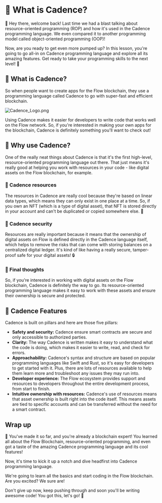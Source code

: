 # 👀 What is Cadence?

👋 Hey there, welcome back! Last time we had a blast talking about resource-oriented programming (ROP) and how it's used in the Cadence programming language. We even compared it to another programming model called object-oriented programming (OOP)!

Now, are you ready to get even more pumped up? In this lesson, you're going to go all-in on Cadence programming language and explore all its amazing features. Get ready to take your programming skills to the next level! 💪

## **👀 What is Cadence?**

So when people want to create apps for the Flow blockchain, they use a programming language called Cadence to go with super-fast and efficient blockchain.

![Cadence_Logo.png](%F0%9F%91%80%20What%20is%20Cadence%20ccc004db78e74b49b88b94453994a275/Cadence_Logo.png)

Using Cadence makes it easier for developers to write code that works well on the Flow network. So, if you're interested in making your own apps for the blockchain, Cadence is definitely something you'll want to check out!

## **👀 Why use Cadence?**

One of the really neat things about Cadence is that it's the first high-level, resource-oriented programming language out there. That just means it's really good at helping you work with resources in your code - like digital assets on the Flow blockchain, for example.

### **👀 Cadence resources**

The resources in Cadence are really cool because they're based on linear data types, which means they can only exist in one place at a time. So, if you own an NFT (which is a type of digital asset), that NFT is stored directly in your account and can't be duplicated or copied somewhere else. 🚫

### **👀 Cadence security**

Resources are really important because it means that the ownership of digital assets on Flow is defined directly in the Cadence language itself, which helps to remove the risks that can come with storing balances on a centralized digital ledger. It's kind of like having a really secure, tamper-proof safe for your digital assets! 🔒

### **👀 Final thoughts**

So, if you're interested in working with digital assets on the Flow blockchain, Cadence is definitely the way to go. Its resource-oriented programming language makes it easy to work with these assets and ensure their ownership is secure and protected.

## **👀 Cadence Features**

Cadence is built on pillars and here are those five pillars:

- **Safety and security:** Cadence ensure smart contracts are secure and only accessible to authorized parties.
- **Clarity:** The way Cadence is written makes it easy to understand what the code is doing, which makes it easier to write, read, and check for errors.
- **Approachability:** Cadence's syntax and structure are based on popular programming languages like Swift and Rust, so it's easy for developers to get started with it. Plus, there are lots of resources available to help them learn more and troubleshoot any issues they may run into.
- **Developer experience:** The Flow ecosystem provides support and resources to developers throughout the entire development process, from start to finish.
- **Intuitive ownership with resources:** Cadence's use of resources means that asset ownership is built right into the code itself. This means assets are tied to specific accounts and can be transferred without the need for a smart contract.

## Wrap up

🎉 You've made it so far, and you're already a blockchain expert! You learned all about the Flow Blockchain, resource-oriented programming, and even got a taste of the amazing Cadence programming language and its cool features!

Now, it's time to kick it up a notch and dive headfirst into Cadence programming language.

We're going to learn all the basics and start coding in the Flow blockchain. Are you excited? We sure are!

Don't give up now, keep pushing through and soon you'll be writing awesome code! You got this, let's go! 🚀
